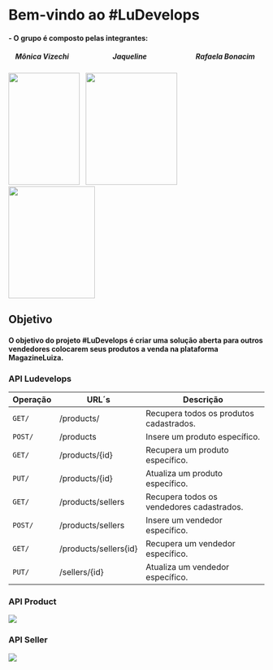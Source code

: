 # Bem-vindo ao #LuDevelops

#### - O grupo é composto pelas integrantes:
##### &nbsp;&nbsp;&nbsp; Mônica Vizechi &nbsp;&nbsp;&nbsp;&nbsp;&nbsp;&nbsp;&nbsp;&nbsp;&nbsp;&nbsp;&nbsp;&nbsp;&nbsp;&nbsp;&nbsp;&nbsp;&nbsp;&nbsp;&nbsp;&nbsp;&nbsp;&nbsp;&nbsp;&nbsp; Jaqueline &nbsp;&nbsp;&nbsp;&nbsp;&nbsp;&nbsp;&nbsp;&nbsp;&nbsp;&nbsp;&nbsp;&nbsp;&nbsp;&nbsp;&nbsp;&nbsp;&nbsp;&nbsp;&nbsp;&nbsp;&nbsp;&nbsp;&nbsp;&nbsp;&nbsp;&nbsp;&nbsp; Rafaela Bonacim

<img src="https://user-images.githubusercontent.com/73722132/99744802-27337e80-2ab7-11eb-9d32-9f814d79b51e.jpeg" height="220" width="140">&nbsp;&nbsp; <img src="https://user-images.githubusercontent.com/73722190/99607575-d191a000-29ea-11eb-8d34-8e1f71e8830a.jpg" height="220" width="180"> &nbsp;&nbsp; <img src="https://user-images.githubusercontent.com/65257909/99608245-40232d80-29ec-11eb-9131-c90f7da8bf92.jpeg" height="220" width="170">

## Objetivo
#### O objetivo do projeto #LuDevelops é criar uma solução aberta para outros vendedores colocarem seus produtos a venda na plataforma MagazineLuiza.


### API Ludevelops
| Operação | URL´s  | Descrição
| ------------- | ------------------------------ | ------------------------------ |
|  `GET/`  | /products/ | Recupera todos os produtos cadastrados.|
| `POST/` | /products  | Insere um produto específico.|
| `GET/`   | /products/{id}  | Recupera um produto específico.|
| `PUT/` | /products/{id}  | Atualiza um produto específico.|
| `GET/` | /products/sellers  | Recupera todos os vendedores cadastrados.|
| `POST/` | /products/sellers  | Insere um vendedor específico.|
| `GET/` | /products/sellers{id}  | Recupera um vendedor específico.|
| `PUT/` | /sellers/{id}  | Atualiza um vendedor específico.|

### API Product
<img src=https://user-images.githubusercontent.com/65257909/99861415-bf436d80-2b74-11eb-9ae1-8fcdab99cf6d.png>


### API Seller
<img src=https://user-images.githubusercontent.com/65257909/99861564-3ed13c80-2b75-11eb-8ab0-0d75021dfc7a.png>

